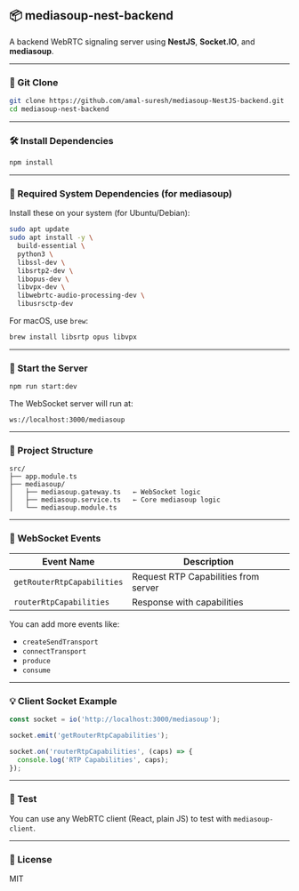 

## 📦 mediasoup-nest-backend

A backend WebRTC signaling server using **NestJS**, **Socket.IO**, and **mediasoup**.

---

### 🔗 Git Clone

```bash
git clone https://github.com/amal-suresh/mediasoup-NestJS-backend.git
cd mediasoup-nest-backend
```

---

### 🛠️ Install Dependencies

```bash
npm install
```

---

### 🧱 Required System Dependencies (for mediasoup)

Install these on your system (for Ubuntu/Debian):

```bash
sudo apt update
sudo apt install -y \
  build-essential \
  python3 \
  libssl-dev \
  libsrtp2-dev \
  libopus-dev \
  libvpx-dev \
  libwebrtc-audio-processing-dev \
  libusrsctp-dev
```

For macOS, use `brew`:

```bash
brew install libsrtp opus libvpx
```

---

### 🚀 Start the Server

```bash
npm run start:dev
```

The WebSocket server will run at:

```
ws://localhost:3000/mediasoup
```

---

### 📁 Project Structure

```
src/
├── app.module.ts
├── mediasoup/
│   ├── mediasoup.gateway.ts   ← WebSocket logic
│   ├── mediasoup.service.ts   ← Core mediasoup logic
│   └── mediasoup.module.ts
```

---

### 🔌 WebSocket Events

| Event Name                 | Description                          |
| -------------------------- | ------------------------------------ |
| `getRouterRtpCapabilities` | Request RTP Capabilities from server |
| `routerRtpCapabilities`    | Response with capabilities           |

You can add more events like:

* `createSendTransport`
* `connectTransport`
* `produce`
* `consume`

---

### 💡 Client Socket Example

```js
const socket = io('http://localhost:3000/mediasoup');

socket.emit('getRouterRtpCapabilities');

socket.on('routerRtpCapabilities', (caps) => {
  console.log('RTP Capabilities', caps);
});
```

---

### 🧪 Test

You can use any WebRTC client (React, plain JS) to test with `mediasoup-client`.

---

### 📄 License

MIT

